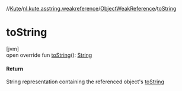 //[Kute](../../../index.md)/[nl.kute.asstring.weakreference](../index.md)/[ObjectWeakReference](index.md)/[toString](to-string.md)

# toString

[jvm]\
open override fun [toString](to-string.md)(): [String](https://kotlinlang.org/api/latest/jvm/stdlib/kotlin/-string/index.html)

#### Return

String representation containing the referenced object's [toString](to-string.md)

